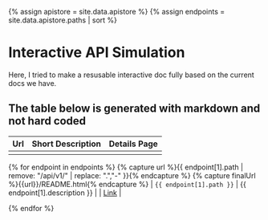 {% assign apistore = site.data.apistore %}
{% assign endpoints = site.data.apistore.paths | sort %}
<!-- {{ endpoints }} -->
# Interactive API Simulation

Here, I tried to make a resusable interactive doc fully based on the current docs we have.

## The table below is generated with markdown and not hard coded

| Url | Short Description | Details Page |
| :--- | :--- | :--- |
| | | |
{% for endpoint in endpoints %}
{% capture url %}{{ endpoint[1].path | remove: "/api/v1/" | replace: ".","-" }}{% endcapture %}
{% capture finalUrl %}{{url}}/README.html{% endcapture  %}
| `{{ endpoint[1].path }}` | {{ endpoint[1].description }} | | [Link]({{finalUrl}}) |

{% endfor %}
